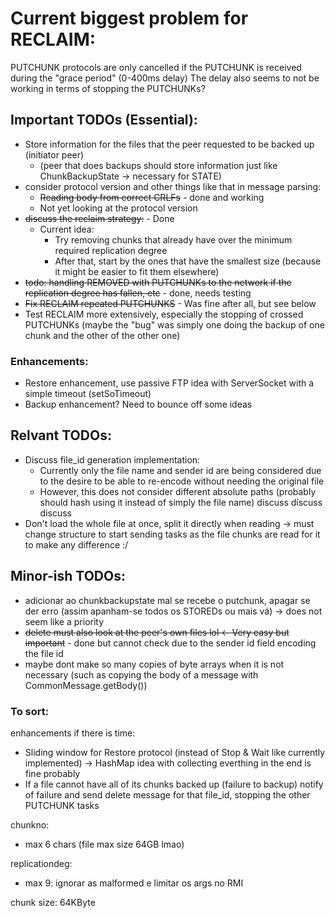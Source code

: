 # Current biggest problem for RECLAIM:
PUTCHUNK protocols are only cancelled if the PUTCHUNK is received during the "grace period" (0-400ms delay)
The delay also seems to not be working in terms of stopping the PUTCHUNKs?

## Important TODOs (Essential):

- Store information for the files that the peer requested to be backed up (initiator peer)
    - (peer that does backups should store information just like ChunkBackupState -> necessary for STATE)
- consider protocol version and other things like that in message parsing:
    - ~~Reading body from correct CRLFs~~ - done and working
    - Not yet looking at the protocol version
- ~~discuss the reclaim strategy:~~ - Done
  - Current idea:
      - Try removing chunks that already have over the minimum required replication degree
      - After that, start by the ones that have the smallest size (because it might be easier to fit them elsewhere)
- ~~todo: handling REMOVED with PUTCHUNKs to the network if the replication degree has fallen, etc~~ - done, needs testing
- ~~Fix RECLAIM repeated PUTCHUNKS~~ - Was fine after all, but see below
- Test RECLAIM more extensively, especially the stopping of crossed PUTCHUNKs (maybe the "bug" was simply one doing the backup of one chunk and the other of the other one)

### Enhancements:

- Restore enhancement, use passive FTP idea with ServerSocket with a simple timeout (setSoTimeout)
- Backup enhancement? Need to bounce off some ideas

## Relvant TODOs:

- Discuss file\_id generation implementation:
    - Currently only the file name and sender id are being considered due to the desire to be able to re-encode without needing the original file
    - However, this does not consider different absolute paths (probably should hash using it instead of simply the file name)
    discuss discuss discuss
- Don't load the whole file at once, split it directly when reading -> must change structure to start sending tasks as the file chunks are read for it to make any difference :/

## Minor-ish TODOs:
- adicionar ao chunkbackupstate mal se recebe o putchunk, apagar se der erro (assim apanham-se todos os STOREDs ou mais vá) -> does not seem like a priority
- ~~delete must also look at the peer's own files lol <- Very easy but important~~ - done but cannot check due to the sender id field encoding the file id
- maybe dont make so many copies of byte arrays when it is not necessary (such as copying the body of a message with CommonMessage.getBody())

### To sort:

enhancements if there is time:
- Sliding window for Restore protocol (instead of Stop & Wait like currently implemented) -> HashMap idea with collecting everthing in the end is fine probably
- If a file cannot have all of its chunks backed up (failure to backup) notify of failure and send delete message for that file_id, stopping the other PUTCHUNK tasks

chunkno:
- max 6 chars (file max size 64GB lmao)

replicationdeg:
- max 9: ignorar as malformed e limitar os args no RMI

chunk size: 64KByte